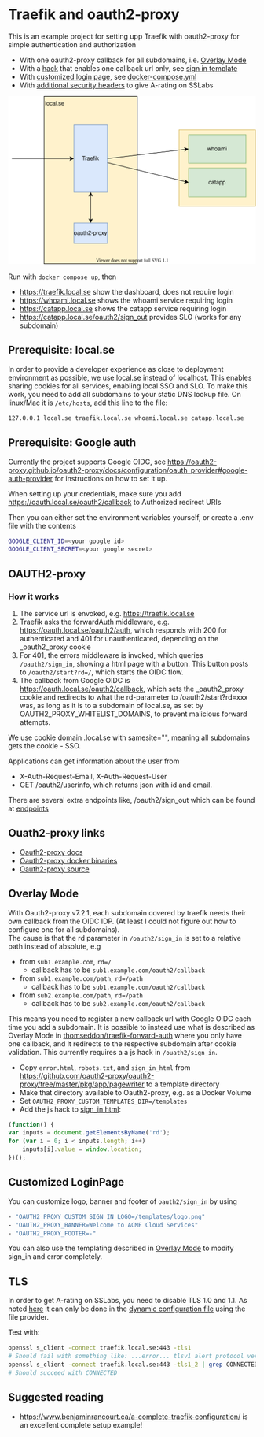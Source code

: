 # Traefik and oauth2-proxy

This is an example project for setting upp Traefik with oauth2-proxy for simple authentication and authorization

- With one oauth2-proxy callback for all subdomains, i.e. [Overlay Mode](#overlay-mode)
- With a [hack](https://github.com/oauth2-proxy/oauth2-proxy/issues/1297) that enables one callback url only, see [sign in template](oauth_templates/sign_in.html)
- With [customized login page](#customized-loginpage), see [docker-compose.yml](docker-compose.yml)
- With [additional security headers](#tls) to give A-rating on SSLabs

![layout](./traefik.drawio.svg)

Run with `docker compose up`, then

- <https://traefik.local.se> show the dashboard, does not require login
- <https://whoami.local.se> shows the whoami service requiring login
- <https://catapp.local.se> shows the catapp service requiring login
- <https://catapp.local.se/oauth2/sign_out> provides SLO (works for any subdomain)

## Prerequisite: local.se

In order to provide a developer experience as close to deployment environment as possible, we use local.se instead of localhost.
This enables sharing cookies for all services, enabling local SSO and SLO.
To make this work, you need to add all subdomains to your static DNS lookup file.
On linux/Mac it is `/etc/hosts`, add this line to the file:

```bash
127.0.0.1 local.se traefik.local.se whoami.local.se catapp.local.se
```

## Prerequisite: Google auth

Currently the project supports Google OIDC, see <https://oauth2-proxy.github.io/oauth2-proxy/docs/configuration/oauth_provider#google-auth-provider> for instructions on how to set it up.

When setting up your credentials, make sure you add <https://oauth.local.se/oauth2/callback> to Authorized redirect URIs

Then you can either set the environment variables yourself, or create a .env file with the contents

```bash
GOOGLE_CLIENT_ID=<your google id>
GOOGLE_CLIENT_SECRET=<your google secret>
```

## OAUTH2-proxy

### How it works

1. The service url is envoked, e.g. <https://traefik.local.se>
2. Traefik asks the forwardAuth middleware, e.g. https://oauth.local.se/oauth2/auth, which responds with 200 for authenticated and 401 for unauthenticated, depending on the _oauth2_proxy cookie
3. For 401, the errors middleware is invoked, which queries `/oauth2/sign_in`, showing a html page with a button. This button posts to `/oauth2/start?rd=/`, which starts the OIDC flow.  
4. The callback from Google OIDC is https://oauth.local.se/oauth2/callback, which sets the _oauth2_proxy cookie and redirects to what the rd-parameter to /oauth2/start?rd=xxx was, as long as it is to a subdomain of local.se, as set by OAUTH2_PROXY_WHITELIST_DOMAINS, to prevent malicious forward attempts.

We use cookie domain .local.se with samesite="", meaning all subdomains gets the cookie - SSO.

Applications can get information about the user from

- X-Auth-Request-Email, X-Auth-Request-User
- GET /oauth2/userinfo, which returns json with id and email.

There are several extra endpoints like, /oauth2/sign_out which can be found at [endpoints](https://oauth2-proxy.github.io/oauth2-proxy/docs/features/endpoints)

## Ouath2-proxy links

- [Oauth2-proxy docs](https://oauth2-proxy.github.io/oauth2-proxy/docs/)
- [Oauth2-proxy docker binaries](https://quay.io/repository/oauth2-proxy/oauth2-proxy?tab=tags&tag=latest)
- [Oauth2-proxy source](https://github.com/oauth2-proxy/oauth2-proxy)

## Overlay Mode

With Oauth2-proxy v7.2.1, each subdomain covered by traefik needs their own callback from the OIDC IDP. (At least I could not figure out how to configure one for all subdomains).  
The cause is that the rd parameter in `/oauth2/sign_in` is set to a relative path instead of absolute, e.g 

- from `sub1.example.com`, `rd=/`
  - callback has to be `sub1.example.com/oauth2/callback`
- from `sub1.example.com/path`, `rd=/path`
  - callback has to be `sub1.example.com/oauth2/callback`
- from `sub2.example.com/path`, `rd=/path`
  - callback has to be `sub2.example.com/oauth2/callback`

This means you need to register a new callback url with Google OIDC each time you add a subdomain.
It is possible to instead use what is described as Overlay Mode in [thomseddon/traefik-forward-auth](https://github.com/thomseddon/traefik-forward-auth#overlay-mode) where you only have one callback, and it redirects to the respective subdomain after cookie validation. This currently requires a a js hack in `/ouath2/sign_in`.

- Copy `error.html`, `robots.txt`, and `sign_in_html` from <https://github.com/oauth2-proxy/oauth2-proxy/tree/master/pkg/app/pagewriter> to a template directory
- Make that directory available to Oauth2-proxy, e.g. as a Docker Volume
- Set `OAUTH2_PROXY_CUSTOM_TEMPLATES_DIR=/templates`
- Add the js hack to [sign_in.html](oauth_templates/sign_in.html):

```javascript
(function() {
var inputs = document.getElementsByName('rd');
for (var i = 0; i < inputs.length; i++)
    inputs[i].value = window.location;
})();
```

## Customized LoginPage

You can customize logo, banner and footer of `oauth2/sign_in` by using

```dockerfile
- "OAUTH2_PROXY_CUSTOM_SIGN_IN_LOGO=/templates/logo.png"
- "OAUTH2_PROXY_BANNER=Welcome to ACME Cloud Services"
- "OAUTH2_PROXY_FOOTER=-"
```

You can also use the templating described in [Overlay Mode](#overlay-mode) to modify sign_in and error completely.

## TLS

In order to get A-rating on SSLabs, you need to disable TLS 1.0 and 1.1.
As noted [here](https://github.com/traefik/traefik/issues/5507) it can only be done in the [dynamic configuration file](traefik-dynamic.yml) using the file provider.

Test with:

```bash
openssl s_client -connect traefik.local.se:443 -tls1
# Should fail with something like: ...error... tlsv1 alert protocol version ...
openssl s_client -connect traefik.local.se:443 -tls1_2 | grep CONNECTED
# Should succeed with CONNECTED
```

## Suggested reading

- <https://www.benjaminrancourt.ca/a-complete-traefik-configuration/> is an excellent complete setup example!

